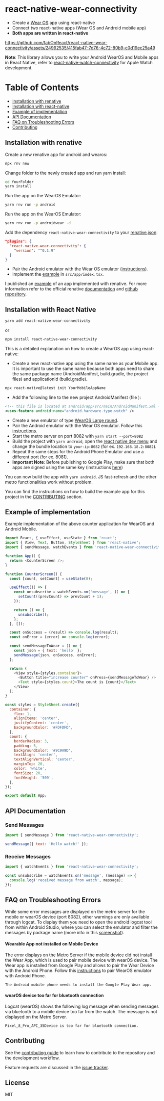 # react-native-wear-connectivity

- Create a [Wear OS][1] app using react-native
- Connect two react-native apps (Wear OS and Android mobile app)
- **Both apps are written in react-native**

https://github.com/fabOnReact/react-native-wear-connectivity/assets/24992535/415fab47-7d76-4c72-80b9-c0d19ec25a49

**Note**: This library allows you to write your Android WearOS and Mobile apps in React Native, refer to [react-native-watch-connectivity][2] for Apple Watch development.

[1]: https://wearos.google.com
[2]: https://github.com/mtford90/react-native-watch-connectivity

# Table of Contents

- [Installation with renative](#installation-with-renative)
- [Installation with react-native](#installation-with-react-native)
- [Example of implementation](#example-of-implementation)
- [API Documentation](#api-documentation)
- [FAQ on Troubleshooting Errors](#faq-on-troubleshooting-errors)
- [Contributing](#contributing)

## Installation with renative

Create a new renative app for android and wearos:

```sh
npx rnv new
```

Change folder to the newly created app and run yarn install:

```sh
cd YourFolder
yarn install
```

Run the app on the WearOS Emulator:

```sh
yarn rnv run -p android
```

Run the app on the WearOS Emulator:

```sh
yarn rnv run -p androidwear -d
```

Add the dependency `react-native-wear-connectivity` to your [renative.json](https://github.com/fabOnReact/react-native-wear-connectivity-renative-example/blob/main/renative.json):

```json
"plugins": {
  "react-native-wear-connectivity": {
    "version": "^0.1.9"
  }
}
```

- Pair the Android emulator with the Wear OS emulator ([instructions][21]).
- Implement the [example](#example-of-implementation) in `src/app/index.tsx`.

I published an [example](https://github.com/fabOnReact/react-native-wear-connectivity-renative-example) of an app implemented with renative.
For more information refer to the official renative [documentation](https://next.renative.org) and [github repository](https://github.com/flexn-io/renative).

## Installation with React Native

```sh
yarn add react-native-wear-connectivity
```

or

```sh
npm install react-native-wear-connectivity
```

This is a detailed explanation on how to create a WearOS app using react-native:

- Create a new react-native app using the same name as your Mobile app.
  It is important to use the same name because both apps need to share the same package name (AndroidManifest, build.gradle, the project files) and applicationId (build.gradle).

```sh
npx react-native@latest init YourMobileAppName
```

- Add the following line to the new project AndroidManifest (file ):

```xml
<!-- this file is located at android/app/src/main/AndroidManifest.xml -->
<uses-feature android:name="android.hardware.type.watch" />
```

- Create a new emulator of type [WearOS Large round][22].
- Pair the Android emulator with the Wear OS emulator. Follow this [instructions][21].
- Start the metro server on port 8082 with `yarn start --port=8082`
- Build the project with `yarn android`, open the [react native dev menu][23] and change the bundle location to `your-ip:8082` (for ex. `192.168.18.2:8082`).
- Repeat the same steps for the Android Phone Emulator and use a different port (for ex. 8081).
- **Important Note**: Before publishing to Google Play, make sure that both apps are signed using the same key (instructions [here][20])

You can now build the app with `yarn android`. JS fast-refresh and the other metro functionalities work without problem.

You can find the instructions on how to build the example app for this project in the [CONTRIBUTING][43] section.

[43]: https://github.com/fabOnReact/react-native-wear-connectivity/blob/main/CONTRIBUTING.md
[20]: https://reactnative.dev/docs/next/signed-apk-android
[21]: https://developer.android.com/training/wearables/get-started/connect-phone
[22]: https://gist.github.com/assets/24992535/f6cb9f84-dc50-492b-963d-6d9e9396f451 'wear os large round'
[23]: https://reactnative.dev/docs/debugging

## Example of implementation

Example implementation of the above counter application for WearOS and Android Mobile.

```js
import React, { useEffect, useState } from 'react';
import { View, Text, Button, StyleSheet } from 'react-native';
import { sendMessage, watchEvents } from 'react-native-wear-connectivity';

function App() {
  return <CounterScreen />;
}

function CounterScreen() {
  const [count, setCount] = useState(0);

  useEffect(() => {
    const unsubscribe = watchEvents.on('message', () => {
      setCount((prevCount) => prevCount + 1);
    });

    return () => {
      unsubscribe();
    };
  }, []);

  const onSuccess = (result) => console.log(result);
  const onError = (error) => console.log(error);

  const sendMessageToWear = () => {
    const json = { text: 'hello' };
    sendMessage(json, onSuccess, onError);
  };

  return (
    <View style={styles.container}>
      <Button title="increase counter" onPress={sendMessageToWear} />
      <Text style={styles.count}>The count is {count}</Text>
    </View>
  );
}

const styles = StyleSheet.create({
  container: {
    flex: 1,
    alignItems: 'center',
    justifyContent: 'center',
    backgroundColor: '#FDFDFD',
  },
  count: {
    borderRadius: 3,
    padding: 5,
    backgroundColor: '#9C9A9D',
    textAlign: 'center',
    textAlignVertical: 'center',
    marginTop: 20,
    color: 'white',
    fontSize: 20,
    fontWeight: '500',
  },
});

export default App;
```

## API Documentation

### Send Messages

```js
import { sendMessage } from 'react-native-wear-connectivity';

sendMessage({ text: 'Hello watch!' });
```

### Receive Messages

```js
import { watchEvents } from 'react-native-wear-connectivity';

const unsubscribe = watchEvents.on('message', (message) => {
  console.log('received message from watch', message);
});
```

## FAQ on Troubleshooting Errors

While some error messages are displayed on the metro server for the mobile or wearOS device (port 8082), other warnings are only available through logcat.
To display them you need to open the android logcat tool from within Android Studio, where you can select the emulator and filter the messages by package name (more info in this [screenshot][41]).

[41]: https://github.com/user-attachments/assets/87016f71-782d-4f28-88dc-2c5d013eae2f

#### Wearable App not installed on Mobile Device

The error displays on the Metro Server if the mobile device did not install the Wear App, which is used to pair mobile device with wearOS device.
The Wear app is installed from Google Play and allows to pair the Wear Device with the Android Phone. Follow this [instructions][21] to pair WearOS emulator with Android Phone.

```
The Android mobile phone needs to install the Google Play Wear app.
```

#### wearOS device too far for bluetooth connection

Logcat (wearOS) shows the following log message when sending messages via bluetooth to a mobile device too far from the watch. The message is not displayed on the Metro Server.

```
Pixel_8_Pro_API_35Device is too far for bluetooth connection.
```

## Contributing

See the [contributing guide](CONTRIBUTING.md) to learn how to contribute to the repository and the development workflow.

Feature requests are discussed in the [issue tracker][40].

[40]: https://github.com/fabOnReact/react-native-wear-connectivity/issues

## License

MIT
